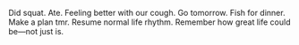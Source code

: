 Did squat. Ate. Feeling better with our cough. Go tomorrow. Fish for dinner. Make a plan tmr. Resume normal life rhythm. Remember how great life could be—not just is.
